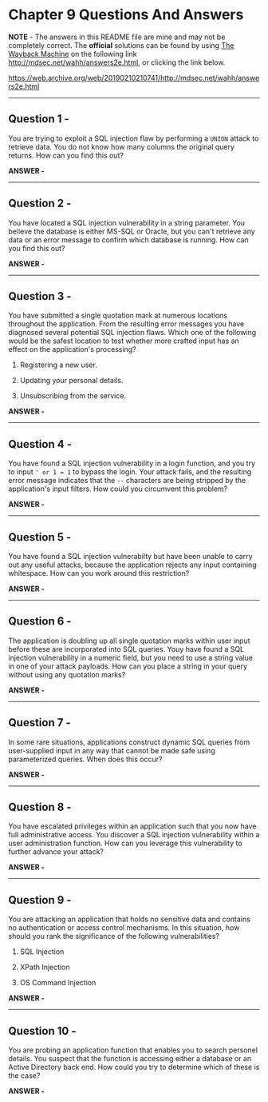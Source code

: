 # Chapter 9 Questions And Answers

**NOTE** - The answers in this README file are mine and may not be completely correct. The **official** solutions can be found by using [The Wayback Machine](https://web.archive.org/ "The WayBack Machine Website") on the following link http://mdsec.net/wahh/answers2e.html, or clicking the link below.

https://web.archive.org/web/20190210210741/http://mdsec.net/wahh/answers2e.html

---

## Question 1 -

You are trying to exploit a SQL injection flaw by performing a ```UNION``` attack to retrieve data. You do not know how many columns the original query returns. How can you find this out?

**ANSWER -**



---

## Question 2 -

You have located a SQL injection vulnerability in a string parameter. You believe the database is either MS-SQL or Oracle, but you can't retrieve any data or an error message to confirm which database is running. How can you find this out?

**ANSWER -**



---

## Question 3 -

You have submitted a single quotation mark at numerous locations throughout the application. From the resulting error messages you have diagnosed several potential SQL injection flaws. Which one of the following would be the safest location to test whether more crafted input has an effect on the application's processing?

1. Registering a new user.

2. Updating your personal details.

3. Unsubscribing from the service.

**ANSWER -**



---

## Question 4 -

You have found a SQL injection vulnerability in a login function, and you try to input ```' or 1 = 1``` to bypass the login. Your attack fails, and the resulting error message indicates that the ```--``` characters are being stripped by the application's input filters. How could you circumvent this problem?

**ANSWER -**



---

## Question 5 -

You have found a SQL injection vulnerabilty but have been unable to carry out any useful attacks, because the application rejects any input containing whitespace. How can you work around this restriction?

**ANSWER -**

---

## Question 6 -

The application is doubling up all single quotation marks within user input before these are incorporated into SQL queries. Youy have found a SQL injection vulnerability in a numeric field, but you need to use a string value in one of your attack payloads. How can you place a string in your query without using any quotation marks?

**ANSWER -**

---

## Question 7 -

In some rare situations, applications construct dynamic SQL queries from user-supplied input in any way that cannot be made safe using parameterized queries. When does this occur?

**ANSWER -**

---

## Question 8 -

You have escalated privileges within an application such that you now have full administrative access. You discover a SQL injection vulnerability within a user administration function. How can you leverage this vulnerability to further advance your attack?

**ANSWER -**

---

## Question 9 -

You are attacking an application that holds no sensitive data and contains no authentication or access control mechanisms. In this situation, how should you rank the significance of the following vulnerabilities?

1. SQL Injection

2. XPath Injection

3. OS Command Injection

**ANSWER -**

---

## Question 10 -

You are probing an application function that enables you to search personel details. You suspect that the function is accessing either a database or an Active Directory back end. How could you try to determine which of these is the case?

**ANSWER -**
